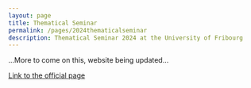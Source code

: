 ```yaml
---
layout: page
title: Thematical Seminar
permalink: /pages/2024thematicalseminar
description: Thematical Seminar 2024 at the University of Fribourg
---
```


...More to come on this, website being updated...

<!--
The goal of this thematic seminar is to provide students with the opportunity to present a mathematical topic in a seminar format.
This cycle of seminars will focus on sub-Riemannian geometry.

Sub-Riemannian geometry is a rich field of study that connects differential geometry, metric geometry, analysis on metric spaces, and the theory of groups and Lie groups. 
Sub-Riemannian geometry has applications in control theory and appears as limit of Riemannian spaces and as asymptotic cones of finitely generated groups, among other contexts.

The primary reference for this course is "Lecture Notes on Sub-Riemannian Geometry" by Enrico Le Donne. An online version is available at [this link](https://sites.google.com/view/enricoledonne/)
An updated version of these lecture notes will be shared with students during the course.

A background in differential geometry is required for this course. While familiarity with Lie group theory is helpful, it is not mandatory.

The seminars will primarily be conducted in English. However, presentations in German or French are also welcome.
-->

[Link to the official page](https://www.unifr.ch/timetable/en/course.html?show=119185)
